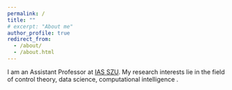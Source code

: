 ```yaml
---
permalink: /
title: ""
# excerpt: "About me"
author_profile: true
redirect_from: 
  - /about/
  - /about.html
---
```


I am an Assistant Professor at [IAS SZU](https://ias.szu.edu.cn). My research interests lie in the field of control theory, data science, computational intelligence
.
